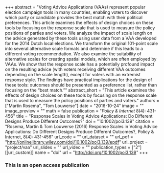 +++
abstract = "Voting Advice Applications (VAAs) represent popular election campaign tools in many countries, enabling voters to discover which party or candidate provides the best match with their political preferences. This article examines the effects of design choices on these tools by focusing on the response scale that is used to measure the policy positions of parties and voters. We analyze the impact of scale length on the advice generated by these tools using user data from a VAA developed for the 2014 Dutch local elections. We transform the original 101-point scale into several alternative scale formats and determine if this leads to a different voting recommendation. We also examine the suitability of alternative scales for creating spatial models, which are often employed by VAAs. We show that the response scale has a potentially profound impact on the resulting advice (with voters receiving different VAA outcomes depending on the scale length), except for voters with an extremist response style. The findings have practical implications for the design of these tools: outcomes should be presented as a preference list, rather than focusing on the “best match.”"
abstract_short = "This article examines the effects of design choices on these tools by focusing on the response scale that is used to measure the policy positions of parties and voters."
authors = ["Martin Rosema", "Tom Louwerse"]
date = "2016-10-24"
image = ""
image_preview = ""
math = false
publication = "*Policy & Internet* 8(4): 431-456"
title = "Response Scales in Voting Advice Applications: Do Different Designs Produce Different Outcomes?"
doi = "10.1002/poi3.139"
citation = "Rosema, Martin & Tom Louwerse (2016) Response Scales in Voting Advice Applications: Do Different Designs Produce Different Outcomes?, Policy & Internet, 8(4): 431-456"
url_code = ""
url_dataset = ""
url_pdf = "http://onlinelibrary.wiley.com/doi/10.1002/poi3.139/epdf"
url_project = "project/vaa"
url_slides = ""
url_video = ""
publication_types = ["2"]
[[url_custom]]
  name = "doi"
  url = "http://doi.org/10.1002/poi3.139"
+++

### This is an open access publication <i class="ai ai-open-access"></i> <i class="fa fa-creative-commons" aria-hidden="true"></i>